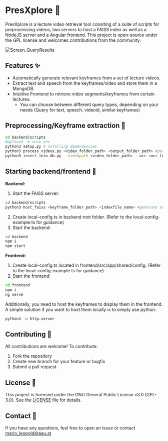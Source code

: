 # PresXplore 🔎

PresXplore is a lecture video retrieval tool consiting of a suite of scripts for preprocessing videos, two servers to host a FAISS index as well as a NodeJS server and a Angular frontend. 
This project is open-source under the GPL license and welcomes contributions from the community.

![Screen_QueryResults](https://github.com/user-attachments/assets/108c83da-5250-4226-9270-0e525cebd0a4)

## Features ✨
- Automatically generate relevant keyframes from a set of lecture videos.
- Extract text and speech from the keyframes/video and store them in a MongoDB.
- Intuitive Frontend to retrieve video segments/keyframes from certain lectures.
  - You can choose between different query types, depending on your needs (Query for text, speech, videoid, similar keyframes)

## Preprocessing/Keyframe extraction 🎥

```bash
cd backend/scripts
#python3 -m venv env
python3 setup.py # nstalling dependencies
python3 process_videos.py <video_folder_path> <output_folder_path> #perform OCR and ASR recognition, as well as shot-detection
python3 insert_into_db.py --videopath <video_folder_path> --ocr <ocr_folder_path (created by process_videos.py)> --speech <speech_folder_path (created by process_videos.py)> #Insert the generated csv's into a MongoDB (has to be started beforehand)
```

## Starting backend/frontend 🚀
**Backend:**
1. Start the FAISS server:
```bash
cd backend/scripts
python3 host_faiss <keyframe_folder_path> <indexfile_name> #generate and host the FAISS index
``` 
2. Create local-config.ts in backend root folder. (Refer to the local-config-example.ts for guidance)
3. Start the backend:
```bash
cd backend
npm i
npm start
```

**Frontend:**
1. Create local-config.ts located in frontend/src/app/shared/config. (Refer to the local-config-example.ts for guidance)
2. Start the frontend:
```bash
cd frontend
npm i
ng serve
```

Additionally, you need to host the keyframes to display them in the frontend. A simple solution if you want to host them locally is to simply use python:
```bash
python3 -m http.server
```
 
## Contributing 🤝
All contributions are welcome! To contribute:

1. Fork the repository
2. Create new branch for your feature or bugfix
3. Submit a pull request

## License 📜
This project is licensed under the GNU General Public License v3.0 (GPL-3.0). See the [LICENSE](https://github.com/marleo/ESOPXplore/blob/main/LICENSE) file for details.

## Contact 📧
If you have any questions, feel free to open an issue or contact mario_leopold@aau.at
